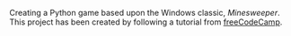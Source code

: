 Creating a Python game based upon the Windows classic, _Minesweeper_.  This project has been created by following a tutorial from [freeCodeCamp](https://www.freecodecamp.org/news/object-oriented-programming-with-python-code-a-minesweeper-game/).